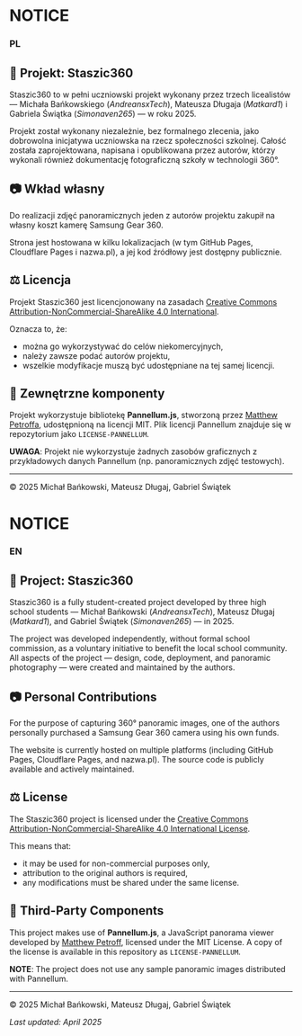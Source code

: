 # NOTICE
### PL

## 📌 Projekt: Staszic360
Staszic360 to w pełni uczniowski projekt wykonany przez trzech licealistów — Michała Bańkowskiego (*AndreansxTech*), Mateusza Długaja (*Matkard1*) i Gabriela Świątka (*Simonaven265*) — w roku 2025.

Projekt został wykonany niezależnie, bez formalnego zlecenia, jako dobrowolna inicjatywa uczniowska na rzecz społeczności szkolnej. Całość została zaprojektowana, napisana i opublikowana przez autorów, którzy wykonali również dokumentację fotograficzną szkoły w technologii 360°.

## 📷 Wkład własny
Do realizacji zdjęć panoramicznych jeden z autorów projektu zakupił na własny koszt kamerę Samsung Gear 360.

Strona jest hostowana w kilku lokalizacjach (w tym GitHub Pages, Cloudflare Pages i nazwa.pl), a jej kod źródłowy jest dostępny publicznie.

## ⚖️ Licencja
Projekt Staszic360 jest licencjonowany na zasadach [Creative Commons Attribution-NonCommercial-ShareAlike 4.0 International](https://creativecommons.org/licenses/by-nc-sa/4.0/).

Oznacza to, że:
- można go wykorzystywać do celów niekomercyjnych,
- należy zawsze podać autorów projektu,
- wszelkie modyfikacje muszą być udostępniane na tej samej licencji.

## 🧩 Zewnętrzne komponenty
Projekt wykorzystuje bibliotekę **Pannellum.js**, stworzoną przez [Matthew Petroffa](https://mpetroff.net/), udostępnioną na licencji MIT. Plik licencji Pannellum znajduje się w repozytorium jako `LICENSE-PANNELLUM`.

**UWAGA**: Projekt nie wykorzystuje żadnych zasobów graficznych z przykładowych danych Pannellum (np. panoramicznych zdjęć testowych).

---

© 2025 Michał Bańkowski, Mateusz Długaj, Gabriel Świątek


# NOTICE
### EN
## 📌 Project: Staszic360

Staszic360 is a fully student-created project developed by three high school students — Michał Bańkowski (*AndreansxTech*), Mateusz Długaj (*Matkard1*), and Gabriel Świątek (*Simonaven265*) — in 2025.

The project was developed independently, without formal school commission, as a voluntary initiative to benefit the local school community. All aspects of the project — design, code, deployment, and panoramic photography — were created and maintained by the authors.

## 📷 Personal Contributions

For the purpose of capturing 360° panoramic images, one of the authors personally purchased a Samsung Gear 360 camera using his own funds.

The website is currently hosted on multiple platforms (including GitHub Pages, Cloudflare Pages, and nazwa.pl). The source code is publicly available and actively maintained.

## ⚖️ License

The Staszic360 project is licensed under the [Creative Commons Attribution-NonCommercial-ShareAlike 4.0 International License](https://creativecommons.org/licenses/by-nc-sa/4.0/).

This means that:
- it may be used for non-commercial purposes only,
- attribution to the original authors is required,
- any modifications must be shared under the same license.

## 🧩 Third-Party Components

This project makes use of **Pannellum.js**, a JavaScript panorama viewer developed by [Matthew Petroff](https://mpetroff.net/), licensed under the MIT License. A copy of the license is available in this repository as `LICENSE-PANNELLUM`.

**NOTE**: The project does not use any sample panoramic images distributed with Pannellum.

---

© 2025 Michał Bańkowski, Mateusz Długaj, Gabriel Świątek

_Last updated: April 2025_
